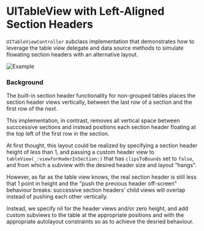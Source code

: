 # UITableView with Left-Aligned Section Headers

`UITableViewController` subclass implementation that demonstrates how to 
leverage the table view delegate and data source methods to simulate flowating 
section headers with an alternative layout.

![Example](/Images/Capture.gif)

### Background

The built-in section header functionality for non-grouped tables places the 
section header views vertically, between the last row of a section and the first 
row of the next.

This implementation, in contrast, removes all vertical space between succcessive 
sections and instead positions each section header floating at the top left of 
the first row in the section.

At first thought, this layout could be realized by specifying a section header
height of less than 1, and passing a custom header view to 
`tableView(_:viewforHaderInSection:)` that has `clipsToBounds` set to `false`, 
and from which a subview with the desired header size and layout "hangs". 

However, as far as the table view knows, the real section header is still less 
that 1 point in height and the "push the previous header off-screen" behaviour breaks: 
successive section headers' child views will overlap instead of pushing each 
other vertically.

Instead, we specify nil for the header views and/or zero height, and add custom
subviews to the table at the appropriate positions and with the appropriate 
autolayout constraints so as to achieve the desried behaviour. 
